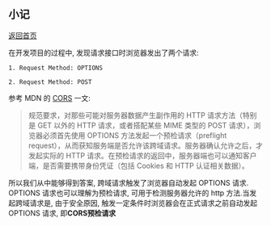 ## 小记

[返回首页](./README.md)

在开发项目的过程中, 发现请求接口时浏览器发出了两个请求:

```
1. Request Method: OPTIONS

2. Request Method: POST
```

参考 MDN 的 [CORS](https://developer.mozilla.org/zh-CN/docs/Web/HTTP/Access_control_CORS) 一文:

> 规范要求，对那些可能对服务器数据产生副作用的 HTTP 请求方法（特别是 GET 以外的 HTTP 请求，或者搭配某些 MIME 类型的 POST 请求），浏览器必须首先使用 OPTIONS 方法发起一个预检请求（preflight request），从而获知服务端是否允许该跨域请求。服务器确认允许之后，才发起实际的 HTTP 请求。在预检请求的返回中，服务器端也可以通知客户端，是否需要携带身份凭证（包括 Cookies 和 HTTP 认证相关数据）。

所以我们从中能够得到答案, 跨域请求触发了浏览器自动发起 OPTIONS 请求. OPTIONS 请求也可以理解为预检请求, 可用于检测服务器允许的 http 方法.当发起跨域请求是, 由于安全原因, 触发一定条件时浏览器会在正式请求之前自动发起 OPTIONS 请求, 即**CORS预检请求**
